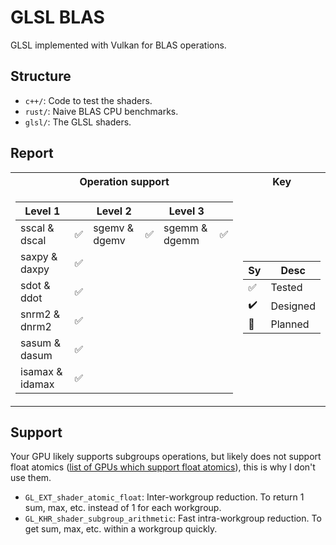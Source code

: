 # GLSL BLAS

GLSL implemented with Vulkan for BLAS operations.

## Structure

- `c++/`: Code to test the shaders.
- `rust/`: Naive BLAS CPU benchmarks.
- `glsl/`: The GLSL shaders.

## Report

<table>
<tr><th>Operation support</th><th>Key</th></tr>
<tr><td>

Level 1 |  | Level 2 |  | Level 3 |  |
--- | --- | --- | --- | --- | --- |
sscal & dscal | ✅ | sgemv & dgemv | ✅ | sgemm & dgemm | ✅ |
saxpy & daxpy | ✅ |  |   |   |   | 
sdot & ddot | ✅ |  |   |   |   | 
snrm2 & dnrm2 | ✅ |  |   |   |   | 
sasum & dasum | ✅ |  |   |   |   |
isamax & idamax | ✅ |  |   |   |   | 

</td><td>

Sy | Desc
--- | ---
✅ | Tested
✔️ | Designed
📅 | Planned

</td></tr> </table>

## Support

Your GPU likely supports subgroups operations, but likely does not support float atomics ([list of GPUs which support float atomics](https://vulkan.gpuinfo.org/listdevicescoverage.php?extension=VK_EXT_shader_atomic_float)), this is why I don't use them.

- `GL_EXT_shader_atomic_float`: Inter-workgroup reduction. To return 1 sum, max, etc. instead of 1 for each workgroup.
- `GL_KHR_shader_subgroup_arithmetic`: Fast intra-workgroup reduction. To get sum, max, etc. within a workgroup quickly.

